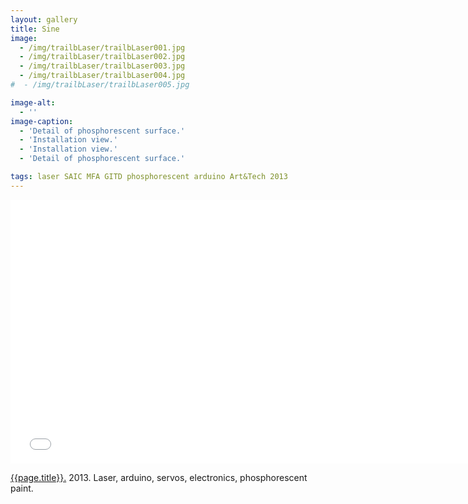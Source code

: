 ```yaml
---
layout: gallery
title: Sine
image: 
  - /img/trailbLaser/trailbLaser001.jpg
  - /img/trailbLaser/trailbLaser002.jpg
  - /img/trailbLaser/trailbLaser003.jpg
  - /img/trailbLaser/trailbLaser004.jpg  
#  - /img/trailbLaser/trailbLaser005.jpg

image-alt:
  - ''
image-caption:
  - 'Detail of phosphorescent surface.'
  - 'Installation view.'
  - 'Installation view.'
  - 'Detail of phosphorescent surface.'

tags: laser SAIC MFA GITD phosphorescent arduino Art&Tech 2013
---
```


<div class="js-video vimeo widescreen">
<iframe src="//player.vimeo.com/video/82002302?byline=0&amp;portrait=0" width="750" height="422" frameborder="0" webkitallowfullscreen mozallowfullscreen allowfullscreen></iframe>
</div>

[{{page.title}}.](http://vimeo.com/82002302)  2013.  Laser, arduino, servos, electronics, phosphorescent paint.

